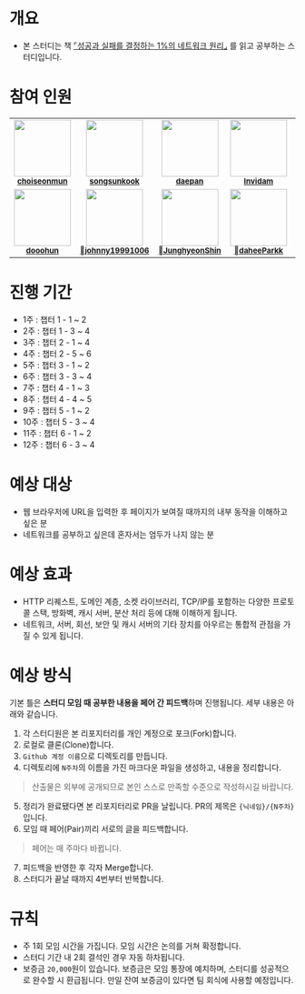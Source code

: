 # 개요
- 본 스터디는 책 [⌜성공과 실패를 결정하는 1%의 네트워크 원리⌟](https://search.shopping.naver.com/book/catalog/32481873880?cat_id=50010766&frm=PBOKPRO&query=성공과+실패를+결정하는+1%25의+네트워크+원리&NaPm=ct%3Dllbo70h4%7Cci%3D59d5c33f7f759e88bb9cad0892b2218e41b0a120%7Ctr%3Dboknx%7Csn%3D95694%7Chk%3Dfb6034e442dc561597af8f8aacbad01a22fcc631) 를 읽고 공부하는 스터디입니다.

# 참여 인원
<table>
  <tbody>
    <tr>
      <td align="center" valign="top" width="14.28%"><img src="https://avatars.githubusercontent.com/u/17216686?v=4" width="100px;"/><br /><sub><a href="https://github.com/choiseonmun"><b>choiseonmun</b></a></sub><br /></td>
      <td align="center" valign="top" width="14.28%"><img src="https://avatars.githubusercontent.com/u/21010656?v=4" width="100px;"/><br /><sub><a href="https://github.com/songsunkook"><b>songsunkook</b></a></sub><br /></td>
      <td align="center" valign="top" width="14.28%"><img src="https://avatars.githubusercontent.com/u/50792467?v=4" width="100px;"/><br /><sub><a href="https://github.com/daepan"><b>daepan</b></a></sub><br /></td>
      <td align="center" valign="top" width="14.28%"><img src="https://avatars.githubusercontent.com/u/71889359?v=4" width="100px;"/><br /><sub><a href="https://github.com/Invidam"><b>Invidam</b></a></sub><br /></td>
      <td align="center" valign="top" width="14.28%"><img src="https://avatars.githubusercontent.com/u/72890183?v=4" width="100px;"/><br /><sub><a href="https://github.com/password-kim"><b>password-kim</b></a></sub><br /></td>
    </tr>
    <tr>
      <td align="center" valign="top" width="14.28%"><img src="https://avatars.githubusercontent.com/u/74540646?v=4" width="100px;"/><br /><sub><a href="https://github.com/dooohun"><b>dooohun</b></a></sub><br /></td>
      <td align="center" valign="top" width="14.28%"><img src="https://avatars.githubusercontent.com/u/79901434?v=4" width="100px;"/><br /><sub><a href="https://github.com/johnny19991006"><b>johnny19991006</b></a></sub><br /></td>
      <td align="center" valign="top" width="14.28%"><img src="https://avatars.githubusercontent.com/u/91855427?v=4" width="100px;"/><br /><sub><a href="https://github.com/JunghyeonShin"><b>JunghyeonShin</b></a></sub><br /></td>
      <td align="center" valign="top" width="14.28%"><img src="https://avatars.githubusercontent.com/u/106418303?v=4" width="100px;"/><br /><sub><a href="https://github.com/daheeParkk"><b>daheeParkk</b></a></sub><br /></td>
      <td align="center" valign="top" width="14.28%"><img src="https://avatars.githubusercontent.com/u/120005202?v=4" width="100px;"/><br /><sub><a href="https://github.com/weweweme"><b>weweweme</b></a></sub><br /></td>
    </tr>
  </tbody>
</table>

# 진행 기간
- 1주 : 챕터 1 - 1 ~ 2
- 2주 : 챕터 1 - 3 ~ 4
- 3주 : 챕터 2 - 1 ~ 4
- 4주 : 챕터 2 - 5 ~ 6
- 5주 : 챕터 3 - 1 ~ 2
- 6주 : 챕터 3 - 3 ~ 4
- 7주 : 챕터 4 - 1 ~ 3
- 8주 : 챕터 4 - 4 ~ 5
- 9주 : 챕터 5 - 1 ~ 2
- 10주 : 챕터 5 - 3 ~ 4
- 11주 : 챕터 6 - 1 ~ 2
- 12주 : 챕터 6 - 3 ~ 4

# 예상 대상
- 웹 브라우저에 URL을 입력한 후 페이지가 보여질 때까지의 내부 동작을 이해하고 싶은 분
- 네트워크를 공부하고 싶은데 혼자서는 엄두가 나지 않는 분

# 예상 효과
- HTTP 리퀘스트, 도메인 계층, 소켓 라이브러리, TCP/IP를 포함하는 다양한 프로토콜 스택, 방화벽, 캐시 서버, 분산 처리 등에 대해 이해하게 됩니다.
- 네트워크, 서버, 회선, 보안 및 캐시 서버의 기타 장치를 아우르는 통합적 관점을 가질 수 있게 됩니다.

# 예상 방식
기본 틀은 **스터디 모임 때 공부한 내용을 페어 간 피드백**하며 진행됩니다.
세부 내용은 아래와 같습니다.

1. 각 스터디원은 본 리포지터리를 개인 계정으로 포크(Fork)합니다.
2. 로컬로 클론(Clone)합니다.
3. `Github 계정 이름`으로 디렉토리를 만듭니다.
4. 디렉토리에 `N주차`의 이름을 가진 마크다운 파일을 생성하고, 내용을 정리합니다.
> 산출물은 외부에 공개되므로 본인 스스로 만족할 수준으로 작성하시길 바랍니다.
5. 정리가 완료됐다면 본 리포지터리로 PR을 날립니다. PR의 제목은 `{닉네임}/{N주차}`입니다.
6. 모임 때 페어(Pair)끼리 서로의 글을 피드백합니다.
> 페어는 매 주마다 바뀝니다.
7. 피드백을 반영한 후 각자 Merge합니다.
8. 스터디가 끝날 때까지 4번부터 반복합니다.

# 규칙
- 주 1회 모임 시간을 가집니다. 모임 시간은 논의를 거쳐 확정합니다.
- 스터디 기간 내 2회 결석인 경우 자동 하차됩니다.
- 보증금 `20,000`원이 있습니다. 보증금은 모임 통장에 예치하며, 스터디를 성공적으로 완수할 시 환급됩니다. 만일 잔여 보증금이 있다면 팀 회식에 사용할 예정입니다.


